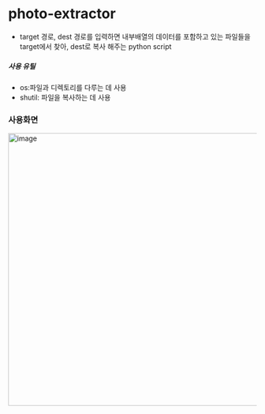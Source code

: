 # photo-extractor
- target 경로, dest 경로를 입력하면 내부배열의 데이터를 포함하고 있는 파일들을 target에서 찾아, dest로 복사 해주는 python script

##### 사용 유틸
- os:파일과 디렉토리를 다루는 데 사용
- shutil: 파일을 복사하는 데 사용

### 사용화면

<img width="552" alt="image" src="https://github.com/ssu2030/photo-extractor/assets/31645582/3a425d34-9cb1-4337-b67f-50e0cf6619f3">
